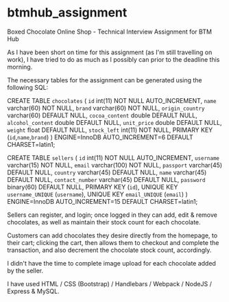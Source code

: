 # btmhub_assignment
Boxed Chocolate Online Shop - Technical Interview Assignment for BTM Hub

As I have been short on time for this assignment (as I'm still travelling on work), I have tried to do as much as I possibly can prior to the deadline this morning.

The necessary tables for the assignment can be generated using the following SQL:

CREATE TABLE `chocolates` (
  `id` int(11) NOT NULL AUTO_INCREMENT,
  `name` varchar(60) NOT NULL,
  `brand` varchar(60) NOT NULL,
  `origin_country` varchar(60) DEFAULT NULL,
  `cocoa_content` double DEFAULT NULL,
  `alcohol_content` double DEFAULT NULL,
  `unit_price` double DEFAULT NULL,
  `weight` float DEFAULT NULL,
  `stock_left` int(11) NOT NULL,
  PRIMARY KEY (`id`,`name`,`brand`)
) ENGINE=InnoDB AUTO_INCREMENT=6 DEFAULT CHARSET=latin1;


CREATE TABLE `sellers` (
  `id` int(11) NOT NULL AUTO_INCREMENT,
  `username` varchar(15) NOT NULL,
  `email` varchar(100) NOT NULL,
  `passport` varchar(45) DEFAULT NULL,
  `country` varchar(45) DEFAULT NULL,
  `name` varchar(45) DEFAULT NULL,
  `contact_number` varchar(45) DEFAULT NULL,
  `password` binary(60) DEFAULT NULL,
  PRIMARY KEY (`id`),
  UNIQUE KEY `username_UNIQUE` (`username`),
  UNIQUE KEY `email_UNIQUE` (`email`)
) ENGINE=InnoDB AUTO_INCREMENT=15 DEFAULT CHARSET=latin1;

Sellers can register, and login; once logged in they can add, edit & remove chocolates, as well as maintain their stock count for each chocolate.

Customers can add chocolates they desire directly from the homepage, to their cart; clicking the cart, then allows them to checkout and complete the transaction, and also decrement the chocolate stock count, accordingly.

I didn't have the time to complete image upload for each chocolate added by the seller.

I have used HTML / CSS (Bootstrap) / Handlebars / Webpack / NodeJS / Express & MySQL.
